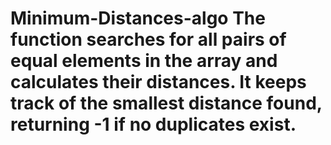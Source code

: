 # Minimum-Distances-algo The function searches for all pairs of equal elements in the array and calculates their distances. It keeps track of the smallest distance found, returning -1 if no duplicates exist.
